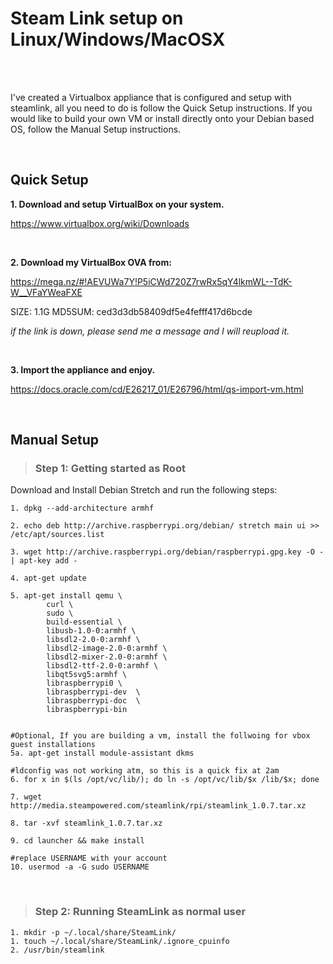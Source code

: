 # Steam Link setup on Linux/Windows/MacOSX

<br>
<br>

I've created a Virtualbox appliance that is configured and setup with steamlink, all you need to do is follow the Quick Setup instructions.  If you would like to build your own VM or install directly onto your Debian based OS, follow the Manual Setup instructions.

<br>

## Quick Setup


**1. Download and setup VirtualBox on your system.**

   https://www.virtualbox.org/wiki/Downloads

<br>
   
   
**2. Download my VirtualBox OVA from:**

  https://mega.nz/#!AEVUWa7Y!P5iCWd720Z7rwRx5qY4lkmWL--TdK-W__VFaYWeaFXE
  
  SIZE: 1.1G
  MD5SUM: ced3d3db58409df5e4fefff417d6bcde
   
   *if the link is down, please send me a message and I will reupload it.*
   
  <br> 
   
   
**3. Import the appliance and enjoy.**

   https://docs.oracle.com/cd/E26217_01/E26796/html/qs-import-vm.html

<br>


## Manual Setup



> ### Step 1: Getting started as Root

Download and Install Debian Stretch and run the following steps:

```
1. dpkg --add-architecture armhf 

2. echo deb http://archive.raspberrypi.org/debian/ stretch main ui >> /etc/apt/sources.list

3. wget http://archive.raspberrypi.org/debian/raspberrypi.gpg.key -O - | apt-key add -

4. apt-get update

5. apt-get install qemu \
        curl \
        sudo \
        build-essential \
        libusb-1.0-0:armhf \
        libsdl2-2.0-0:armhf \
        libsdl2-image-2.0-0:armhf \
        libsdl2-mixer-2.0-0:armhf \
        libsdl2-ttf-2.0-0:armhf \
        libqt5svg5:armhf \
        libraspberrypi0 \
        libraspberrypi-dev  \
        libraspberrypi-doc  \
        libraspberrypi-bin


#Optional, If you are building a vm, install the follwoing for vbox guest installations
5a. apt-get install module-assistant dkms 

#ldconfig was not working atm, so this is a quick fix at 2am
6. for x in $(ls /opt/vc/lib/); do ln -s /opt/vc/lib/$x /lib/$x; done 

7. wget http://media.steampowered.com/steamlink/rpi/steamlink_1.0.7.tar.xz

8. tar -xvf steamlink_1.0.7.tar.xz

9. cd launcher && make install

#replace USERNAME with your account
10. usermod -a -G sudo USERNAME
```
<br>

> ### Step 2: Running SteamLink as normal user

```
1. mkdir -p ~/.local/share/SteamLink/
1. touch ~/.local/share/SteamLink/.ignore_cpuinfo
2. /usr/bin/steamlink 
```
